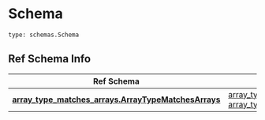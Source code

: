 # Schema
```
type: schemas.Schema
```

## Ref Schema Info
Ref Schema | Input Type | Output Type
---------- | ---------- | -----------
[**array_type_matches_arrays.ArrayTypeMatchesArrays**](../../../../../../../components/schema/array_type_matches_arrays.md) | [array_type_matches_arrays.ArrayTypeMatchesArraysTupleInput](../../../../../../../components/schema/array_type_matches_arrays.md#arraytypematchesarraystupleinput), [array_type_matches_arrays.ArrayTypeMatchesArraysTuple](../../../../../../../components/schema/array_type_matches_arrays.md#arraytypematchesarraystuple) | [array_type_matches_arrays.ArrayTypeMatchesArraysTuple](../../../../../../../components/schema/array_type_matches_arrays.md#arraytypematchesarraystuple)
